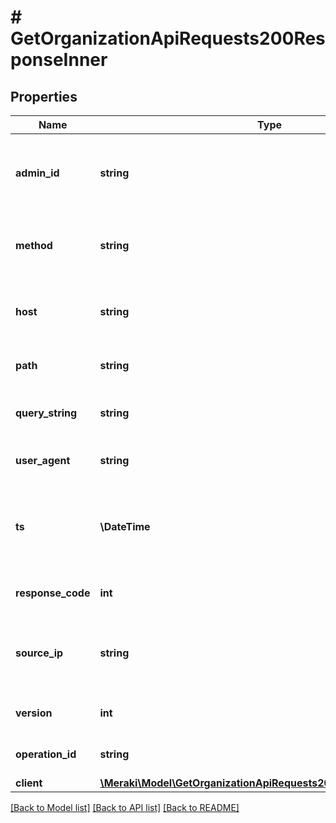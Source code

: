 # # GetOrganizationApiRequests200ResponseInner

## Properties

Name | Type | Description | Notes
------------ | ------------- | ------------- | -------------
**admin_id** | **string** | Database ID for the admin user who made the API request. | [optional]
**method** | **string** | HTTP method used in the API request. | [optional]
**host** | **string** | The host which the API request was directed at. | [optional]
**path** | **string** | The API request path. | [optional]
**query_string** | **string** | The query string sent with the API request. | [optional]
**user_agent** | **string** | The API request user agent. | [optional]
**ts** | **\DateTime** | Timestamp, in iso8601 format, indicating when the API request was made. | [optional]
**response_code** | **int** | API request response code. | [optional]
**source_ip** | **string** | Public IP address from which the API request was made. | [optional]
**version** | **int** | API version of the endpoint. | [optional]
**operation_id** | **string** | Operation ID for the endpoint. | [optional]
**client** | [**\Meraki\Model\GetOrganizationApiRequests200ResponseInnerClient**](GetOrganizationApiRequests200ResponseInnerClient.md) |  | [optional]

[[Back to Model list]](../../README.md#models) [[Back to API list]](../../README.md#endpoints) [[Back to README]](../../README.md)
